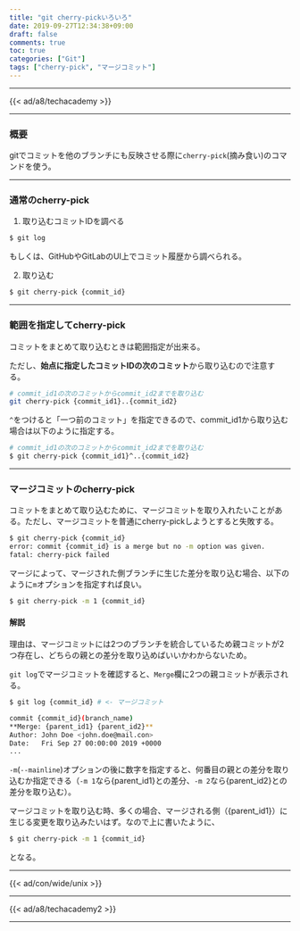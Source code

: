 ```yaml
---
title: "git cherry-pickいろいろ"
date: 2019-09-27T12:34:38+09:00
draft: false
comments: true
toc: true
categories: ["Git"]
tags: ["cherry-pick", "マージコミット"]
---
```


<!--more-->

---

{{< ad/a8/techacademy >}}

---

### 概要

gitでコミットを他のブランチにも反映させる際に`cherry-pick`(摘み食い)のコマンドを使う。

---

### 通常のcherry-pick

1. 取り込むコミットIDを調べる

```sh
$ git log
```

もしくは、GitHubやGitLabのUI上でコミット履歴から調べられる。

2. 取り込む

```sh
$ git cherry-pick {commit_id}
```

---

### 範囲を指定してcherry-pick

コミットをまとめて取り込むときは範囲指定が出来る。

ただし、**始点に指定したコミットIDの次のコミット**から取り込むので注意する。

```sh
# commit_id1の次のコミットからcommit_id2までを取り込む
git cherry-pick {commit_id1}..{commit_id2}
```

`^`をつけると「一つ前のコミット」を指定できるので、commit_id1から取り込む場合は以下のように指定する。

```sh
# commit_id1の次のコミットからcommit_id2までを取り込む
$ git cherry-pick {commit_id1}^..{commit_id2}
```

---

### マージコミットのcherry-pick

コミットをまとめて取り込むために、マージコミットを取り入れたいことがある。ただし、マージコミットを普通にcherry-pickしようとすると失敗する。

```sh
$ git cherry-pick {commit_id}
error: commit {commit_id} is a merge but no -m option was given.
fatal: cherry-pick failed
```

マージによって、マージされた側ブランチに生じた差分を取り込む場合、以下のように`m`オプションを指定すれば良い。

```sh
$ git cherry-pick -m 1 {commit_id}
```

#### 解説

理由は、マージコミットには2つのブランチを統合しているため親コミットが2つ存在し、どちらの親との差分を取り込めばいいかわからないため。

`git log`でマージコミットを確認すると、`Merge`欄に2つの親コミットが表示される。

```sh
$ git log {commit_id} # <- マージコミット

commit {commit_id}(branch_name)
**Merge: {parent_id1} {parent_id2}**
Author: John Doe <john.doe@mail.con>
Date:   Fri Sep 27 00:00:00 2019 +0000
...
```

`-m`(`--mainline`)オプションの後に数字を指定すると、何番目の親との差分を取り込むか指定できる（`-m 1`なら{parent_id1}との差分、`-m 2`なら{parent_id2}との差分を取り込む）。

マージコミットを取り込む時、多くの場合、マージされる側（{parent_id1}）に生じる変更を取り込みたいはず。なので上に書いたように、

```sh
$ git cherry-pick -m 1 {commit_id}
```

となる。

---

{{< ad/con/wide/unix >}}

---

{{< ad/a8/techacademy2 >}}

---
